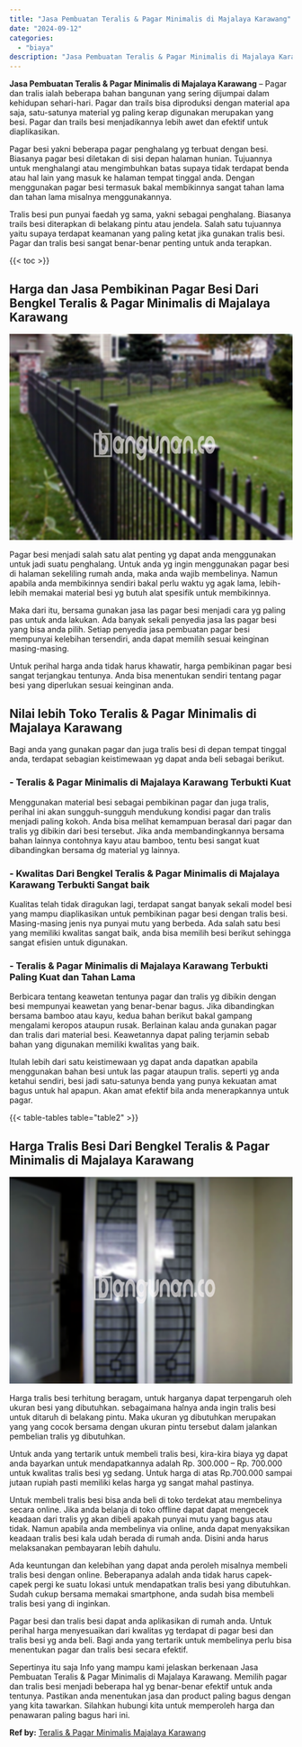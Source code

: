 ```yaml
---
title: "Jasa Pembuatan Teralis & Pagar Minimalis di Majalaya Karawang"
date: "2024-09-12"
categories: 
  - "biaya"
description: "Jasa Pembuatan Teralis & Pagar Minimalis di Majalaya Karawang. Sepertinya itu saja Info yang mampu kami jelaskan berkenaan Jasa Pembuatan Teralis & Pagar Min..."
---
```


**Jasa Pembuatan Teralis & Pagar Minimalis di Majalaya Karawang** – Pagar dan tralis ialah beberapa bahan bangunan yang sering dijumpai dalam kehidupan sehari-hari. Pagar dan trails bisa diproduksi dengan material apa saja, satu-satunya material yg paling kerap digunakan merupakan yang besi. Pagar dan trails besi menjadikannya lebih awet dan efektif untuk diaplikasikan.

Pagar besi yakni beberapa pagar penghalang yg terbuat dengan besi. Biasanya pagar besi diletakan di sisi depan halaman hunian. Tujuannya untuk menghalangi atau mengimbuhkan batas supaya tidak terdapat benda atau hal lain yang masuk ke halaman tempat tinggal anda. Dengan menggunakan pagar besi termasuk bakal membikinnya sangat tahan lama dan tahan lama misalnya menggunakannya.

Tralis besi pun punyai faedah yg sama, yakni sebagai penghalang. Biasanya trails besi diterapkan di belakang pintu atau jendela. Salah satu tujuannya yaitu supaya terdapat keamanan yang paling ketat jika gunakan tralis besi. Pagar dan tralis besi sangat benar-benar penting untuk anda terapkan.

{{< toc >}}

## Harga dan Jasa Pembikinan Pagar Besi Dari Bengkel Teralis & Pagar Minimalis di Majalaya Karawang

![Jasa Pembuatan Teralis & Pagar Minimalis di Majalaya Karawang](/images/pagar-minimalis-murah-12.png)

Pagar besi menjadi salah satu alat penting yg dapat anda menggunakan untuk jadi suatu penghalang. Untuk anda yg ingin menggunakan pagar besi di halaman sekeliling rumah anda, maka anda wajib membelinya. Namun apabila anda membikinnya sendiri bakal perlu waktu yg agak lama, lebih-lebih memakai material besi yg butuh alat spesifik untuk membikinnya.

Maka dari itu, bersama gunakan jasa las pagar besi menjadi cara yg paling pas untuk anda lakukan. Ada banyak sekali penyedia jasa las pagar besi yang bisa anda pilih. Setiap penyedia jasa pembuatan pagar besi mempunyai kelebihan tersendiri, anda dapat memilih sesuai keinginan masing-masing.

Untuk perihal harga anda tidak harus khawatir, harga pembikinan pagar besi sangat terjangkau tentunya. Anda bisa menentukan sendiri tentang pagar besi yang diperlukan sesuai keinginan anda.

## Nilai lebih Toko Teralis & Pagar Minimalis di Majalaya Karawang

Bagi anda yang gunakan pagar dan juga tralis besi di depan tempat tinggal anda, terdapat sebagian keistimewaan yg dapat anda beli sebagai berikut.

### \- Teralis & Pagar Minimalis di Majalaya Karawang Terbukti Kuat

Menggunakan material besi sebagai pembikinan pagar dan juga tralis, perihal ini akan sungguh-sungguh mendukung kondisi pagar dan tralis menjadi paling kokoh. Anda bisa melihat kemampuan berasal dari pagar dan tralis yg dibikin dari besi tersebut. Jika anda membandingkannya bersama bahan lainnya contohnya kayu atau bamboo, tentu besi sangat kuat dibandingkan bersama dg material yg lainnya.

### \- Kwalitas Dari Bengkel Teralis & Pagar Minimalis di Majalaya Karawang Terbukti Sangat baik

Kualitas telah tidak diragukan lagi, terdapat sangat banyak sekali model besi yang mampu diaplikasikan untuk pembikinan pagar besi dengan tralis besi. Masing-masing jenis nya punyai mutu yang berbeda. Ada salah satu besi yang memiliki kwalitas sangat baik, anda bisa memilih besi berikut sehingga sangat efisien untuk digunakan.

### \- Teralis & Pagar Minimalis di Majalaya Karawang Terbukti Paling Kuat dan Tahan Lama

Berbicara tentang keawetan tentunya pagar dan tralis yg dibikin dengan besi mempunyai keawetan yang benar-benar bagus. Jika dibandingkan bersama bamboo atau kayu, kedua bahan berikut bakal gampang mengalami keropos ataupun rusak. Berlainan kalau anda gunakan pagar dan tralis dari material besi. Keawetannya dapat paling terjamin sebab bahan yang digunakan memiliki kwalitas yang baik.

Itulah lebih dari satu keistimewaan yg dapat anda dapatkan apabila menggunakan bahan besi untuk las pagar ataupun tralis. seperti yg anda ketahui sendiri, besi jadi satu-satunya benda yang punya kekuatan amat bagus untuk hal apapun. Akan amat efektif bila anda menerapkannya untuk pagar.

{{< table-tables table="table2" >}}

## Harga Tralis Besi Dari Bengkel Teralis & Pagar Minimalis di Majalaya Karawang

![Jasa Pembuatan Teralis & Pagar Minimalis di Majalaya Karawang](/images/teralis-minimalis-murah-03.png)

Harga tralis besi terhitung beragam, untuk harganya dapat terpengaruh oleh ukuran besi yang dibutuhkan. sebagaimana halnya anda ingin tralis besi untuk ditaruh di belakang pintu. Maka ukuran yg dibutuhkan merupakan yang yang cocok bersama dengan ukuran pintu tersebut dalam jalankan pembelian tralis yg dibutuhkan.

Untuk anda yang tertarik untuk membeli tralis besi, kira-kira biaya yg dapat anda bayarkan untuk mendapatkannya adalah Rp. 300.000 – Rp. 700.000 untuk kwalitas tralis besi yg sedang. Untuk harga di atas Rp.700.000 sampai jutaan rupiah pasti memiliki kelas harga yg sangat mahal pastinya.

Untuk membeli tralis besi bisa anda beli di toko terdekat atau membelinya secara online. Jika anda belanja di toko offline dapat dapat mengecek keadaan dari tralis yg akan dibeli apakah punyai mutu yang bagus atau tidak. Namun apabila anda membelinya via online, anda dapat menyaksikan keadaan tralis besi kala udah berada di rumah anda. Disini anda harus melaksanakan pembayaran lebih dahulu.

Ada keuntungan dan kelebihan yang dapat anda peroleh misalnya membeli tralis besi dengan online. Beberapanya adalah anda tidak harus capek-capek pergi ke suatu lokasi untuk mendapatkan tralis besi yang dibutuhkan. Sudah cukup bersama memakai smartphone, anda sudah bisa membeli tralis besi yang di inginkan.

Pagar besi dan tralis besi dapat anda aplikasikan di rumah anda. Untuk perihal harga menyesuaikan dari kwalitas yg terdapat di pagar besi dan tralis besi yg anda beli. Bagi anda yang tertarik untuk membelinya perlu bisa menentukan pagar dan tralis besi secara efektif.

Sepertinya itu saja Info yang mampu kami jelaskan berkenaan Jasa Pembuatan Teralis & Pagar Minimalis di Majalaya Karawang. Memilih pagar dan tralis besi menjadi beberapa hal yg benar-benar efektif untuk anda tentunya. Pastikan anda menentukan jasa dan product paling bagus dengan yang kita tawarkan. Silahkan hubungi kita untuk memperoleh harga dan penawaran paling bagus hari ini.

**Ref by:** [Teralis & Pagar Minimalis Majalaya Karawang](https://id.wikipedia.org/wiki/Teralis)
